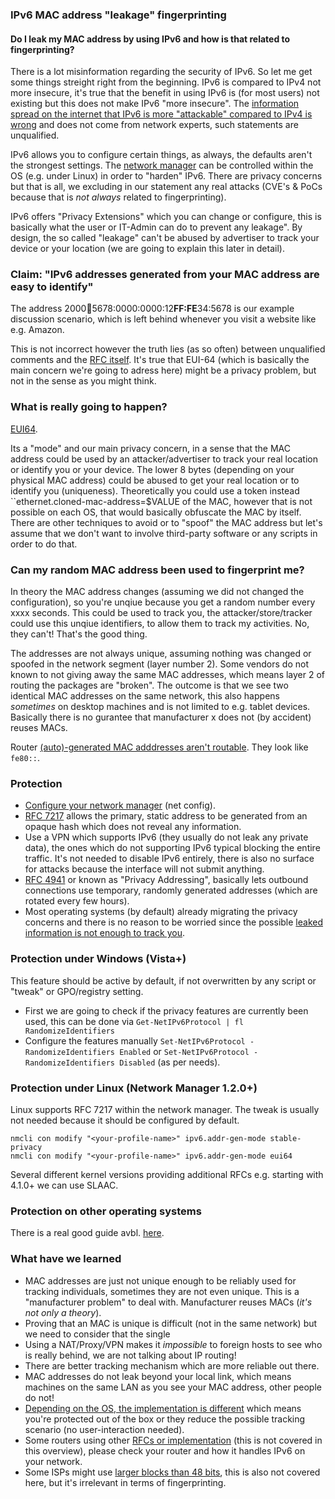 ### IPv6 MAC address "leakage" fingerprinting

#### Do I leak my MAC address by using IPv6 and how is that related to fingerprinting?

There is a lot misinformation regarding the security of IPv6. So let me get some things streight right from the beginning. IPv6 is compared to IPv4 not more insecure, it's true that the benefit in using IPv6 is (for most users) not existing but this does not make IPv6 "more insecure". The [information spread on the internet that IPv6 is more "attackable" compared to IPv4 is wrong](https://community.cisco.com/t5/networking-documents/understanding-ipv6-eui-64-bit-address/ta-p/3116953) and does not come from network experts, such statements are unqualified. 

IPv6 allows you to configure certain things, as always, the defaults aren't the strongest settings. The [network manager](https://developer.gnome.org/NetworkManager/unstable/nm-settings.html) can be controlled within the OS (e.g. under Linux) in order to "harden" IPv6. There are privacy concerns but that is all, we excluding in our statement any real attacks (CVE's & PoCs because that is _not always_ related to fingerprinting).

IPv6 offers "Privacy Extensions" which you can change or configure, this is basically what the user or IT-Admin can do to prevent any leakage". By design, the so called "leakage" can't be abused by advertiser to track your device or your location (we are going to explain this later in detail).


### Claim: "IPv6 addresses generated from your MAC address are easy to identify"

The address 2000:1234:5678:0000:0000:12**FF:FE**34:5678 is our example discussion scenario, which is left behind whenever you visit a website like e.g. Amazon.

This is not incorrect however the truth lies (as so often) between unqualified comments and the [RFC itself](https://www.tldp.org/HOWTO/Linux+IPv6-HOWTO/ch06s05.html). It's true that EUI-64 (which is basically the main concern we're going to adress here) might be a privacy problem, but not in the sense as you might think. 


### What is really going to happen?

[EUI64](https://community.cisco.com/t5/networking-documents/understanding-ipv6-eui-64-bit-address/ta-p/3116953).

Its a "mode" and our main privacy concern, in a sense that the MAC address could be used by an attacker/advertiser to track your real location or identify you or your device. The lower 8 bytes (depending on your physical MAC address) could be abused to get your real location or to identify you (uniqueness). Theoretically you could use a token instead ``ethernet.cloned-mac-address=$VALUE of the MAC, however that is not possible on each OS, that would basically obfuscate the MAC by itself. There are other techniques to avoid or to "spoof" the MAC address but let's assume that we don't want to involve third-party software or any scripts in order to do that.


### Can my random MAC address been used to fingerprint me?

In theory the MAC address changes (assuming we did not changed the configuration), so you're unqiue because you get a random number every xxxx seconds. This could be used to track you, the attacker/store/tracker could use this unqiue identifiers, to allow them to track my activities. No, they can't! That's the good thing. 

The addresses are not always unique, assuming nothing was changed or spoofed in the network segment (layer number 2). Some vendors do not known to not giving away the same MAC addresses, which means layer 2 of routing the packages are "broken". The outcome is that we see two identical MAC addresses on the same network, this also happens _sometimes_ on desktop machines and is not limited to e.g. tablet devices. Basically there is no gurantee that manufacturer x does not (by accident) reuses MACs.

Router [(auto)-generated MAC adddresses aren't routable](http://en.wikipedia.org/wiki/IPv6_address#Modified_EUI-64). They look like `fe80::`. 


### Protection
* [Configure your network manager](https://www.usenix.org/system/files/login/articles/105438-Barrera.pdf) (net config).
* [RFC 7217](https://tools.ietf.org/html/rfc7217) allows the primary, static address to be generated from an opaque hash which does not reveal any information.
* Use a VPN which supports IPv6 (they usually do not leak any private data), the ones which do not supporting IPv6 typical blocking the entire traffic. It's not needed to disable IPv6 entirely, there is also no surface for attacks because the interface will not submit anything.
* [RFC 4941](https://tools.ietf.org/html/rfc4941) or known as "Privacy Addressing", basically lets outbound connections use temporary, randomly generated addresses (which are rotated every few hours).
* Most operating systems (by default) already migrating the privacy concerns and there is no reason to be worried since the possible [leaked information is not enough to track you](https://tools.ietf.org/html/rfc7721).


### Protection under Windows (Vista+)

This feature should be active by default, if not overwritten by any script or "tweak" or GPO/registry setting.

* First we are going to check if the privacy features are currently been used, this can be done via `Get-NetIPv6Protocol | fl RandomizeIdentifiers`
* Configure the features manually `Set-NetIPv6Protocol -RandomizeIdentifiers Enabled` or `Set-NetIPv6Protocol -RandomizeIdentifiers Disabled` (as per needs).


### Protection under Linux (Network Manager 1.2.0+)

Linux supports RFC 7217 within the network manager. The tweak is usually not needed because it should be configured by default.

```
nmcli con modify "<your-profile-name>" ipv6.addr-gen-mode stable-privacy
nmcli con modify "<your-profile-name>" ipv6.addr-gen-mode eui64
```

Several different kernel versions providing additional RFCs e.g. starting with 4.1.0+ we can use SLAAC. 


### Protection on other operating systems

There is a real good guide avbl. [here](https://superuser.com/questions/243669/how-to-avoid-exposing-my-mac-address-when-using-ipv6). 


### What have we learned

* MAC addresses are just not unique enough to be reliably used for tracking individuals, sometimes they are not even unique. This is a "manufacturer problem" to deal with. Manufacturer reuses MACs (_it's not only a theory_).
* Proving that an MAC is unique is difficult (not in the same network) but we need to consider that the single
* Using a NAT/Proxy/VPN makes it _impossible_ to foreign hosts to see who is really behind, we are not talking about IP routing!
* There are better tracking mechanism which are more reliable out there.
* MAC addresses do not leak beyond your local link, which means machines on the same LAN as you see your MAC address, other people do not! 
* [Depending on the OS, the implementation is different](https://arstechnica.com/gadgets/2016/09/macos-10-12-sierra-the-ars-technica-review/6/) which means you're protected out of the box or they reduce the possible tracking scenario (no user-interaction needed).
* Some routers using other [RFCs or implementation](https://labs.ripe.net/Members/johanna_ullrich/ipv6-addresses-security-and-privacy) (this is not covered in this overview), please check your router and how it handles IPv6 on your network. 
* Some ISPs might use [larger blocks than 48 bits](http://superuser.com/questions/788717/debugging-ipv6-routing-issues/788724#788724), this is also not covered here, but it's irrelevant in terms of fingerprinting. 